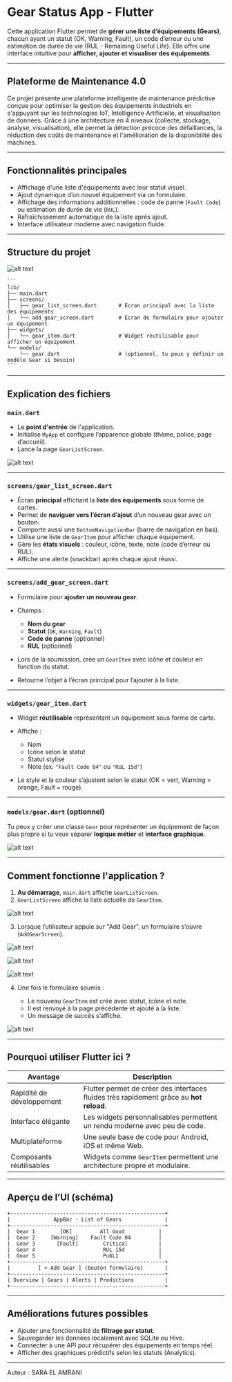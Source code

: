 # Gear Status App - Flutter
Cette application Flutter permet de **gérer une liste d’équipements (Gears)**, chacun ayant un statut (OK, Warning, Fault), un code d’erreur ou une estimation de durée de vie (RUL - Remaining Useful Life). Elle offre une interface intuitive pour **afficher, ajouter et visualiser des équipements**.

---

## Plateforme de Maintenance 4.0 
Ce projet présente une plateforme intelligente de maintenance prédictive conçue pour optimiser la gestion des équipements industriels en s'appuyant sur les technologies IoT, Intelligence Artificielle, et visualisation de données. Grâce à une architecture en 4 niveaux (collecte, stockage, analyse, visualisation), elle permet la détection précoce des défaillances, la réduction des coûts de maintenance et l'amélioration de la disponibilité des machines.

---

##  Fonctionnalités principales

*  Affichage d'une liste d'équipements avec leur statut visuel.
*  Ajout dynamique d’un nouvel équipement via un formulaire.
*  Affichage des informations additionnelles : code de panne (`Fault Code`) ou estimation de durée de vie (`RUL`).
*  Rafraîchissement automatique de la liste après ajout.
*  Interface utilisateur moderne avec navigation fluide.

---

##  Structure du projet

![alt text](captures/photo1.png)


    ```
    lib/
    ├── main.dart
    ├── screens/
    │   ├── gear_list_screen.dart       # Écran principal avec la liste des équipements
    │   └── add_gear_screen.dart        # Écran de formulaire pour ajouter un équipement
    ├── widgets/
    │   └── gear_item.dart              # Widget réutilisable pour afficher un équipement
    └── models/
        └── gear.dart                   # (optionnel, tu peux y définir un modèle Gear si besoin)
    ```

---

##  Explication des fichiers

### `main.dart`

* Le **point d'entrée** de l'application.
* Initialise `MyApp` et configure l’apparence globale (thème, police, page d’accueil).
* Lance la page `GearListScreen`.

![alt text](captures/photo2.png)

---

### `screens/gear_list_screen.dart`

* Écran **principal** affichant la **liste des équipements** sous forme de cartes.
* Permet de **naviguer vers l’écran d’ajout** d’un nouveau gear avec un bouton.
* Comporte aussi une `BottomNavigationBar` (barre de navigation en bas).
* Utilise une liste de `GearItem` pour afficher chaque équipement.
* Gère les **états visuels** : couleur, icône, texte, note (code d’erreur ou RUL).
* Affiche une alerte (snackbar) après chaque ajout réussi.

---

### `screens/add_gear_screen.dart`

* Formulaire pour **ajouter un nouveau gear**.
* Champs :

  * **Nom du gear**
  * **Statut** (`OK`, `Warning`, `Fault`)
  * **Code de panne** (optionnel)
  * **RUL** (optionnel)
* Lors de la soumission, crée un `GearItem` avec icône et couleur en fonction du statut.
* Retourne l’objet à l’écran principal pour l’ajouter à la liste.

---

### `widgets/gear_item.dart`

* Widget **réutilisable** représentant un équipement sous forme de carte.
* Affiche :

  * Nom
  * Icône selon le statut
  * Statut stylisé
  * Note (ex. `"Fault Code 04"` ou `"RUL 15d"`)
* Le style et la couleur s’ajustent selon le statut (OK = vert, Warning = orange, Fault = rouge).

---

### `models/gear.dart` (optionnel)

Tu peux y créer une classe `Gear` pour représenter un équipement de façon plus propre si tu veux séparer **logique métier** et **interface graphique**. 

![alt text](captures/photo3.png)

---

##  Comment fonctionne l'application ?

1. **Au démarrage**, `main.dart` affiche `GearListScreen`.
2. `GearListScreen` affiche la liste actuelle de `GearItem`.

![alt text](captures/photo4.png)

3. Lorsque l’utilisateur appuie sur "Add Gear", un formulaire s’ouvre (`AddGearScreen`).

![alt text](captures/photo5.png)

![alt text](captures/photo6.png)

![alt text](captures/photo7.png) 

4. Une fois le formulaire soumis :

   * Le nouveau `GearItem` est créé avec statut, icône et note.
   * Il est renvoyé à la page précédente et ajouté à la liste.
   * Un message de succès s’affiche.

![alt text](captures/photo8.png)

---

##  Pourquoi utiliser Flutter ici ?

| Avantage                     | Description                                                                             |
| ---------------------------- | --------------------------------------------------------------------------------------- |
|  Rapidité de développement | Flutter permet de créer des interfaces fluides très rapidement grâce au **hot reload**. |
|  Interface élégante        | Les widgets personnalisables permettent un rendu moderne avec peu de code.              |
|  Multiplateforme           | Une seule base de code pour Android, iOS et même Web.                                   |
|  Composants réutilisables  | Widgets comme `GearItem` permettent une architecture propre et modulaire.               |

---

##  Aperçu de l’UI (schéma)

```
+--------------------------------------------------+
|              AppBar - List of Gears              |
+--------------------------------------------------+
|  Gear 1        [OK]         All Good           |
|  Gear 2     [Warning]    Fault Code 04         |
|  Gear 3       [Fault]        Critical          |
|  Gear 4                      RUL 15d           |
|  Gear 5                      Pu6L1             |
+--------------------------------------------------+
|         [ + Add Gear ] (bouton formulaire)       |
+--------------------------------------------------+
| Overview | Gears | Alerts | Predictions          |
+--------------------------------------------------+
```

---

##  Améliorations futures possibles

*  Ajouter une fonctionnalité de **filtrage par statut**.
*  Sauvegarder les données localement avec SQLite ou Hive.
*  Connecter à une API pour récupérer des équipements en temps réel.
*  Afficher des graphiques prédictifs selon les statuts (Analytics).

---

Auteur : SARA EL AMRANI

